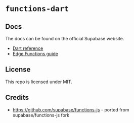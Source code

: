 # `functions-dart`

## Docs

The docs can be found on the official Supabase website.

- [Dart reference](https://supabase.com/docs/reference/dart/functions-invoke)
- [Edge Functions guide](https://supabase.com/docs/guides/functions)

## License

This repo is licensed under MIT.

## Credits

- https://github.com/supabase/functions-js - ported from supabase/functions-js fork
